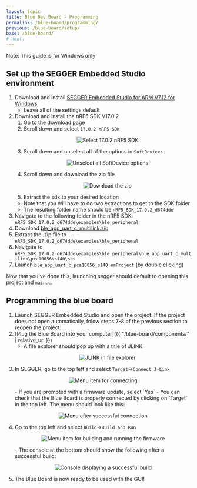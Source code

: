 ```yaml
---
layout: topic
title: Blue Dev Board - Programming
permalink: /blue-board/programming/
previous: /blue-board/setup/
base: /blue-board/
# next: 
---
```


Note: This guide is for Windows only

## Set up the SEGGER Embedded Studio environment

1. Download and install [SEGGER Embedded Studio for ARM V7.12 for Windows](https://www.segger.com/downloads/embedded-studio/Setup_EmbeddedStudio_ARM_v712_win_x64.exe)
    - Leave all of the settings default
2. Download and install the nRF5 SDK V17.0.2
    1. Go to the [download page](https://www.nordicsemi.com/Products/Development-software/nrf5-sdk/download)
    2. Scroll down and select `17.0.2 nRF5 SDK`
        <p align="center">
            <img src='{{ "/assets/img/blue-board/programming/2-Select.png" | relative_url }}' alt='Select 17.0.2 nRF5 SDK'>
        </p>
    3. Scroll down and unselect all of the options in `SoftDevices`
        <p align="center">
            <img src='{{ "/assets/img/blue-board/programming/3-Options.png" | relative_url }}' alt='Unselect all SoftDevice options'>
        </p>
    4. Scroll down and download the zip file
        <p align="center">
            <img src='{{ "/assets/img/blue-board/programming/4-Download.png" | relative_url }}' alt='Download the zip'>
        </p>
    5. Extract the sdk to your desired location
    - Note that you will have to do two extractions to get to the SDK folder
    - The resulting folder name should be `nRF5_SDK_17.0.2_d674dde`
3. Navigate to the following folder in the nRF5 SDK: `nRF5_SDK_17.0.2_d674dde\examples\ble_peripheral`
4. Download [ble_app_uart_c_multilink.zip](https://github.com/HarrisonAllen/neuromodular-wiki/releases/download/v1.2.1b/ble_app_uart_c_multilink.zip)
5. Extract the .zip file to `nRF5_SDK_17.0.2_d674dde\examples\ble_peripheral`
6. Navigate to `nRF5_SDK_17.0.2_d674dde\examples\ble_peripheral\ble_app_uart_c_multilink\pca10056\s140\ses`
7. Launch `ble_app_uart_c_pca10056_s140.emProject` (by double clicking)

Now that you've done this, launching segger should default to opening this project and `main.c`.

## Programming the blue board

1. Launch SEGGER Embedded Studio and open the project. If the project does not open automatically, folow steps 7-8 of the previous section to reopen the project.
2. [Plug the Blue Board into your computer]({{ "/blue-board/components/" | relative_url }})
    - A file explorer should pop up with a title of JLINK
        <p align="center">
            <img src='{{ "/assets/img/blue-board/programming/5-Popup.png" | relative_url }}' alt='JLINK in file explorer'>
        </p>
3. In SEGGER, go to the top left and select `Target`->`Connect J-Link`
    <p align="center">
        <img src='{{ "/assets/img/blue-board/programming/6-Connect.png" | relative_url }}' alt='Menu item for connecting'>
    </p>
    - If you are prompted with a firmware update, select `Yes`
    - You can check that the Blue Board is properly connected by clicking on `Target` in the top left. The menu should look like this:
        <p align="center">
            <img src='{{ "/assets/img/blue-board/programming/7-Connected.png" | relative_url }}' alt='Menu after successful connection'>
        </p>
4. Go to the top left and select `Build`->`Build and Run`
    <p align="center">
        <img src='{{ "/assets/img/blue-board/programming/8-Build.png" | relative_url }}' alt='Menu item for building and running the firmware'>
    </p>
    - The console at the bottom should show the following after a successful build:
        <p align="center">
            <img src='{{ "/assets/img/blue-board/programming/9-Success.png" | relative_url }}' alt='Console displaying a successful build'>
        </p>
5. The Blue Board is now ready to be used with the GUI!